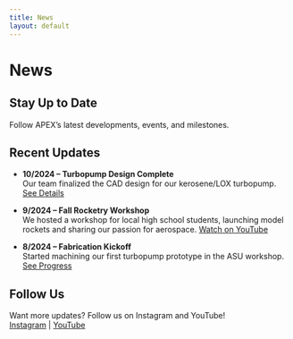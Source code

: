```yaml
---
title: News
layout: default
---
```


# News

## Stay Up to Date
Follow APEX’s latest developments, events, and milestones.

## Recent Updates
- **10/2024 – Turbopump Design Complete**  
  Our team finalized the CAD design for our kerosene/LOX turbopump. [See Details](https://drive.google.com/drive/folders/1Qot3TIHA5Sl9eKAF12tNG0T26PCW-pBK?usp=drive_link)  

- **9/2024 – Fall Rocketry Workshop**  
  We hosted a workshop for local high school students, launching model rockets and sharing our passion for aerospace. [Watch on YouTube](https://www.youtube.com/@APEX-at-ASU)  

- **8/2024 – Fabrication Kickoff**  
  Started machining our first turbopump prototype in the ASU workshop. [See Progress](https://drive.google.com/drive/folders/1Qot3TIHA5Sl9eKAF12tNG0T26PCW-pBK?usp=drive_link)

## Follow Us
Want more updates? Follow us on Instagram and YouTube!  
[Instagram](https://www.instagram.com/apexatasu/) | [YouTube](https://www.youtube.com/@APEX-at-ASU)
